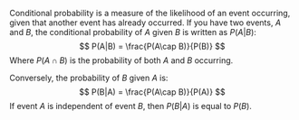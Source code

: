 Conditional probability is a measure of the likelihood of an event occurring, given that another event has already occurred. If you have two events, $A$ and $B$, the conditional probability of $A$ given $B$ is written as $P(A|B)$:
$$
P(A|B) = \frac{P(A\cap B)}{P(B)}
$$
Where $P(A\cap B )$ is the probability of both $A$ and $B$ occurring.

Conversely, the probability of $B$ given $A$ is:
$$
P(B|A) = \frac{P(A\cap B)}{P(A)}
$$
If event $A$ is independent of event $B$, then $P(B|A)$ is equal to $P(B)$.